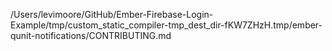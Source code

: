 /Users/levimoore/GitHub/Ember-Firebase-Login-Example/tmp/custom_static_compiler-tmp_dest_dir-fKW7ZHzH.tmp/ember-qunit-notifications/CONTRIBUTING.md